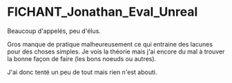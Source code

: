 # FICHANT_Jonathan_Eval_Unreal

Beaucoup d'appelés, peu d'élus.

Gros manque de pratique malheureusement ce qui entraine des lacunes pour des choses simples. Je vois la théorie mais j'ai encore du mal à trouver la bonne façon de faire (les bons noeuds ou autres).

J'ai donc tenté un peu de tout mais rien n'est abouti.
